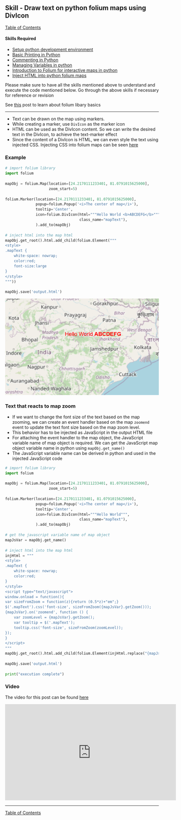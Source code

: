## Skill - Draw text on python folium maps using DivIcon

[Table of Contents](https://nagasudhir.blogspot.com/2020/04/taming-python-table-of-contents.html)

#### Skills Required
* [Setup python development environment](https://nagasudhir.blogspot.com/2020/04/setup-python-development-environment_14.html)
* [Basic Printing in Python](https://nagasudhir.blogspot.com/2020/04/basic-printing-in-python.html)
* [Commenting in Python](https://nagasudhir.blogspot.com/2020/04/comments-in-python.html)
* [Managing Variables in python](https://nagasudhir.blogspot.com/2020/04/managing-variables-in-python.html)
* [Introduction to Folium for interactive maps in python](https://nagasudhir.blogspot.com/2021/07/introduction-to-folium-for-interactive.html)
* [Inject HTML into python folium maps](https://nagasudhir.blogspot.com/2021/08/inject-html-into-python-folium-maps.html)

Please make sure to have all the skills mentioned above to understand and execute the code mentioned below. Go through the above skills if necessary for reference or revision

 See [this](https://nagasudhir.blogspot.com/2021/07/introduction-to-folium-for-interactive.html) post to learn about folium libary basics

<hr/>

* Text can be drawn on the map using markers. 
* While creating a marker, use ```DivIcon``` as the marker icon
* HTML can be used as the DivIcon content. So we can write the desired text in the DivIcon, to achieve the text-marker effect
* Since the content of a DivIcon is HTML, we can even style the text using injected CSS. Injecting CSS into folium maps can be seen [here](https://nagasudhir.blogspot.com/2021/08/inject-html-into-python-folium-maps.html) 

### Example
```python
# import folium library
import folium

mapObj = folium.Map(location=[24.2170111233401, 81.0791015625000],
                    zoom_start=5)

folium.Marker(location=[24.2170111233401, 81.0791015625000],
              popup=folium.Popup('<i>The center of map</i>'),
              tooltip='Center',
              icon=folium.DivIcon(html="""Hello World <b>ABCDEFG</b>""",
                                  class_name="mapText"),
              ).add_to(mapObj)

# inject html into the map html
mapObj.get_root().html.add_child(folium.Element("""
<style>
.mapText {
    white-space: nowrap;
    color:red;
    font-size:large
}
</style>
"""))

mapObj.save('output.html')
```

![folium_divicon_demo](https://raw.githubusercontent.com/nagasudhirpulla/taming_python/master/blog/skills/assets/img/folium_divicon_demo.PNG)
### Text that reacts to map zoom
* If we want to change the font size of the text based on the map zooming, we can create an event handler based on the map `zoomend` event to update the text font size based on the map zoom level.
* This behavior has to be injected as JavaScript in the output HTML file
* For attaching the event handler to the map object, the JavaScript variable name of map object is required. We can get the JavaScript map object variable name in python using `mapObj.get_name()`
* The JavaScript variable name can be derived in python and used in the injected JavaScript code

```python
# import folium library
import folium

mapObj = folium.Map(location=[24.2170111233401, 81.0791015625000],
                    zoom_start=5)

folium.Marker(location=[24.2170111233401, 81.0791015625000],
              popup=folium.Popup('<i>The center of map</i>'),
              tooltip='Center',
              icon=folium.DivIcon(html="""Hello World""",
                                  class_name="mapText"),
              ).add_to(mapObj)

# get the javascript variable name of map object
mapJsVar = mapObj.get_name()

# inject html into the map html
injHtml = """
<style>
.mapText {
    white-space: nowrap;
    color:red;
}
</style>
<script type="text/javascript">
window.onload = function(){
var sizeFromZoom = function(z){return (0.5*z)+"em";}
$('.mapText').css('font-size', sizeFromZoom({mapJsVar}.getZoom()));
{mapJsVar}.on('zoomend', function () {
    var zoomLevel = {mapJsVar}.getZoom();
    var tooltip = $('.mapText');
    tooltip.css('font-size', sizeFromZoom(zoomLevel));
});
}
</script>
"""
mapObj.get_root().html.add_child(folium.Element(injHtml.replace("{mapJsVar}",mapJsVar)))

mapObj.save('output.html')

print("execution complete")
```

### Video
The video for this post can be found [here](https://youtu.be/yo58hzXeNBU)

<iframe width="560" height="315" src="https://www.youtube.com/embed/yo58hzXeNBU" title="YouTube video player" frameborder="0" allow="accelerometer; autoplay; clipboard-write; encrypted-media; gyroscope; picture-in-picture" allowfullscreen></iframe>
<hr/>

[Table of Contents](https://nagasudhir.blogspot.com/2020/04/taming-python-table-of-contents.html)
<!--stackedit_data:
eyJoaXN0b3J5IjpbNzc3NjU5ODM4LDE3NjMzOTMyMzAsLTY4Mj
kzNDk4NiwtMTMyMjc0NDEwNiwxMzU4MDQyMjU0LC0yMDQzNjIx
NTY1LC0xOTQ2Mzk4ODQ2LDE1NzcxODEwMjYsMTM1MTkxNjczMy
wxMjg2Mjk2NTAwXX0=
-->